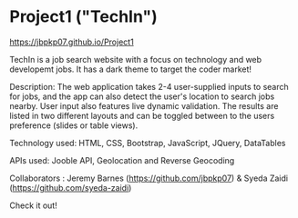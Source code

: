# Project1  ("TechIn")

https://jbpkp07.github.io/Project1

TechIn is a job search website with a focus on technology and web developemt jobs. It has a dark theme to target the coder market!

Description:
The web application takes 2-4 user-supplied inputs to search for jobs, and the app can also detect the user's location to search jobs nearby. User input also features live dynamic validation. The results are listed in two different layouts and can be toggled between to the users preference (slides or table views).

Technology used: HTML, CSS, Bootstrap, JavaScript, JQuery, DataTables

APIs used: Jooble API, Geolocation and Reverse Geocoding

Collaborators : Jeremy Barnes (https://github.com/jbpkp07) & Syeda Zaidi (https://github.com/syeda-zaidi)

Check it out!
